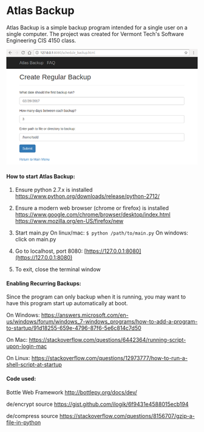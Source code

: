 # Atlas Backup

Atlas Backup is a simple backup program intended for a single user 
on a single computer. The project was created for Vermont Tech's Software Engineering 
CIS 4150 class.

 
![alt text](atlas_backup.png "Atlas Backup screenshot")


#### How to start Atlas Backup:

1. Ensure python 2.7.x is installed
https://www.python.org/downloads/release/python-2712/

2. Ensure a modern web browser (chrome or firefox) is installed
https://www.google.com/chrome/browser/desktop/index.html
https://www.mozilla.org/en-US/firefox/new

3. Start main.py
On linux/mac: `$ python /path/to/main.py`
On windows: click on main.py

4. Go to localhost, port 8080:
[https://127.0.0.1:8080](https://127.0.0.1:8080)

5. To exit, close the terminal window

#### Enabling Recurring Backups:
Since the program can only backup when it is running,
you may want to have this program start up automatically at boot.

On Windows:
https://answers.microsoft.com/en-us/windows/forum/windows_7-windows_programs/how-to-add-a-program-to-startup/91d18255-659e-4796-87f6-5e6c814c7d50

On Mac:
https://stackoverflow.com/questions/6442364/running-script-upon-login-mac

On Linux:
https://stackoverflow.com/questions/12973777/how-to-run-a-shell-script-at-startup


#### Code used:

Bottle Web Framework
http://bottlepy.org/docs/dev/

de/encrypt source
https://gist.github.com/ilogik/6f9431e4588015ecb194

de/compress source
https://stackoverflow.com/questions/8156707/gzip-a-file-in-python

